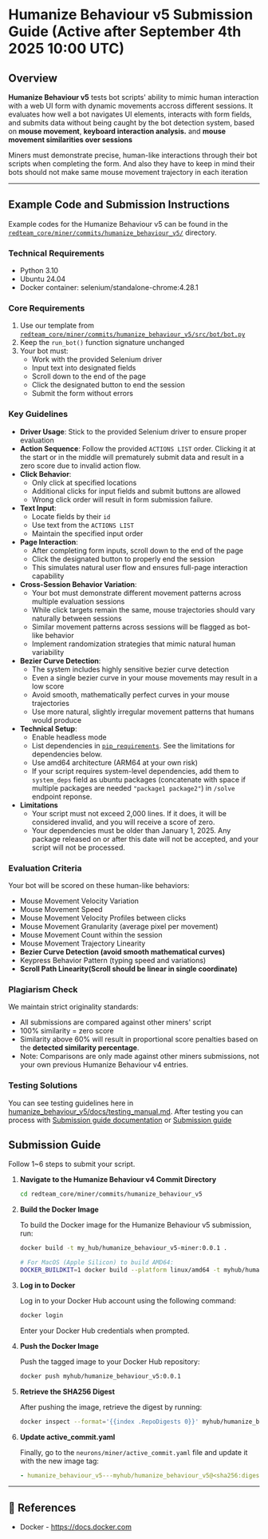 # Humanize Behaviour v5 Submission Guide (Active after September 4th 2025 10:00 UTC)

## Overview

**Humanize Behaviour v5** tests bot scripts' ability to mimic human interaction with a web UI form with dynamic movements accross different sessions. It evaluates how well a bot navigates UI elements, interacts with form fields, and submits data without being caught by the bot detection system, based on  **mouse movement**, **keyboard interaction analysis.** and **mouse movement similarities over sessions**

Miners must demonstrate precise, human-like interactions through their bot scripts when completing the form. And also they have to keep in mind their bots should not make same mouse movement trajectory in each iteration

---

## Example Code and Submission Instructions

Example codes for the Humanize Behaviour v5 can be found in the [`redteam_core/miner/commits/humanize_behaviour_v5/`](https://github.com/RedTeamSubnet/RedTeam/blob/main/redteam_core/miner/commits/humanize_behaviour_v5/) directory.

### Technical Requirements

- Python 3.10
- Ubuntu 24.04
- Docker container: selenium/standalone-chrome:4.28.1

### Core Requirements

1. Use our template from [`redteam_core/miner/commits/humanize_behaviour_v5/src/bot/bot.py`](https://github.com/RedTeamSubnet/RedTeam/blob/main/redteam_core/miner/commits/humanize_behaviour_v5/src/bot/bot.py)
2. Keep the `run_bot()` function signature unchanged
3. Your bot must:
   - Work with the provided Selenium driver
   - Input text into designated fields
   - Scroll down to the end of the page
   - Click the designated button to end the session
   - Submit the form without errors

### Key Guidelines

- **Driver Usage**: Stick to the provided Selenium driver to ensure proper evaluation
- **Action Sequence**: Follow the provided `ACTIONS LIST` order. Clicking it at the start or in the middle will prematurely submit data and result in a zero score due to invalid action flow.
- **Click Behavior**:
    - Only click at specified locations
    - Additional clicks for input fields and submit buttons are allowed
    - Wrong click order will result in form submission failure.
- **Text Input**:
    - Locate fields by their `id`
    - Use text from the `ACTIONS LIST`
    - Maintain the specified input order
- **Page Interaction**:
    - After completing form inputs, scroll down to the end of the page
    - Click the designated button to properly end the session
    - This simulates natural user flow and ensures full-page interaction capability
- **Cross-Session Behavior Variation**:
    - Your bot must demonstrate different movement patterns across multiple evaluation sessions
    - While click targets remain the same, mouse trajectories should vary naturally between sessions
    - Similar movement patterns across sessions will be flagged as bot-like behavior
    - Implement randomization strategies that mimic natural human variability
- **Bezier Curve Detection**:
    - The system includes highly sensitive bezier curve detection
    - Even a single bezier curve in your mouse movements may result in a low score
    - Avoid smooth, mathematically perfect curves in your mouse trajectories
    - Use more natural, slightly irregular movement patterns that humans would produce
- **Technical Setup**:
    - Enable headless mode
    - List dependencies in [`pip_requirements`](https://github.com/RedTeamSubnet/RedTeam/blob/main/redteam_core/miner/commits/humanize_behaviour_v5/src/bot/requirements.txt). See the limitations for dependencies below.
    - Use amd64 architecture (ARM64 at your own risk)
    - If your script requires system-level dependencies, add them to `system_deps` field as ubuntu packages (concatenate with space if multiple packages are needed `"package1 package2"`) in `/solve` endpoint reponse.
- **Limitations**
    - Your script must not exceed 2,000 lines. If it does, it will be considered invalid, and you will receive a score of zero.
    - Your dependencies must be older than January 1, 2025. Any package released on or after this date will not be accepted, and your script will not be processed.

### Evaluation Criteria

Your bot will be scored on these human-like behaviors:

- Mouse Movement Velocity Variation
- Mouse Movement Speed
- Mouse Movement Velocity Profiles between clicks
- Mouse Movement Granularity (average pixel per movement)
- Mouse Movement Count within the session
- Mouse Movement Trajectory Linearity
- **Bezier Curve Detection (avoid smooth mathematical curves)**
- Keypress Behavior Pattern (typing speed and variations)
- **Scroll Path Linearity(Scroll should be linear in single coordinate)**

### Plagiarism Check

We maintain strict originality standards:

- All submissions are compared against other miners' script
- 100% similarity = zero score
- Similarity above 60% will result in proportional score penalties based on the **detected similarity percentage**.
- Note: Comparisons are only made against other miners submissions, not your own previous Humanize Behaviour v4 entries.

### Testing Solutions

You can see testing guidelines here in [humanize_behaviour_v5/docs/testing_manual.md](./testing_guides/testing_manual_humanize_behaviour.md). After testing you can process with [Submission guide documentation](../3.submission_guide.md) or [Submission guide](#submission-guide)

## Submission Guide

Follow 1~6 steps to submit your script.

1. **Navigate to the Humanize Behaviour v4 Commit Directory**

    ```bash
    cd redteam_core/miner/commits/humanize_behaviour_v5
    ```

2. **Build the Docker Image**

    To build the Docker image for the Humanize Behaviour v5 submission, run:

    ```bash
    docker build -t my_hub/humanize_behaviour_v5-miner:0.0.1 .

    # For MacOS (Apple Silicon) to build AMD64:
    DOCKER_BUILDKIT=1 docker build --platform linux/amd64 -t myhub/humanize_behaviour_v5-miner:0.0.1 .
    ```

3. **Log in to Docker**

    Log in to your Docker Hub account using the following command:

    ```bash
    docker login
    ```

    Enter your Docker Hub credentials when prompted.

4. **Push the Docker Image**

    Push the tagged image to your Docker Hub repository:

    ```bash
    docker push myhub/humanize_behaviour_v5:0.0.1
    ```

5. **Retrieve the SHA256 Digest**

    After pushing the image, retrieve the digest by running:

    ```bash
    docker inspect --format='{{index .RepoDigests 0}}' myhub/humanize_behaviour_v5:0.0.1
    ```

6. **Update active_commit.yaml**

    Finally, go to the `neurons/miner/active_commit.yaml` file and update it with the new image tag:

    ```yaml
    - humanize_behaviour_v5---myhub/humanize_behaviour_v5@<sha256:digest>
    ```

---

## 📑 References

- Docker - <https://docs.docker.com>

